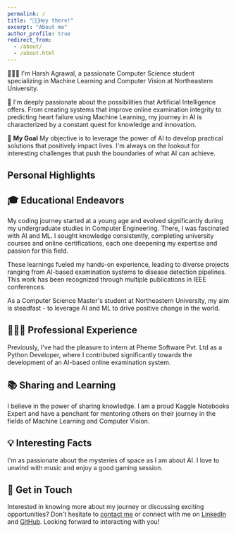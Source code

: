 ```yaml
---
permalink: /
title: "👋🏻Hey there!"
excerpt: "About me"
author_profile: true
redirect_from: 
  - /about/
  - /about.html
---
```


<!-- ![Harsh Agrawal Coding](/images/harsh_coding.png){: .align-left width="300px"} -->

👨🏻‍💻 I'm Harsh Agrawal, a passionate Computer Science student specializing in Machine Learning and Computer Vision at Northeastern University.

🤖 I'm deeply passionate about the possibilities that Artificial Intelligence offers. From creating systems that improve online examination integrity to predicting heart failure using Machine Learning, my journey in AI is characterized by a constant quest for knowledge and innovation.

🎯 **My Goal**
My objective is to leverage the power of AI to develop practical solutions that positively impact lives. I'm always on the lookout for interesting challenges that push the boundaries of what AI can achieve.

## Personal Highlights

## 🎓 Educational Endeavors
My coding journey started at a young age and evolved significantly during my undergraduate studies in Computer Engineering. There, I was fascinated with AI and ML. I sought knowledge consistently, completing university courses and online certifications, each one deepening my expertise and passion for this field.

These learnings fueled my hands-on experience, leading to diverse projects ranging from AI-based examination systems to disease detection pipelines. This work has been recognized through multiple publications in IEEE conferences.

As a Computer Science Master's student at Northeastern University, my aim is steadfast - to leverage AI and ML to drive positive change in the world.

## 👨🏻‍🔬 Professional Experience
Previously, I've had the pleasure to intern at Pheme Software Pvt. Ltd as a Python Developer, where I contributed significantly towards the development of an AI-based online examination system.


## 📚 Sharing and Learning
I believe in the power of sharing knowledge. I am a proud Kaggle Notebooks Expert and have a penchant for mentoring others on their journey in the fields of Machine Learning and Computer Vision.

## 💡 Interesting Facts
I'm as passionate about the mysteries of space as I am about AI. I love to unwind with music and enjoy a good gaming session.


## 💌 Get in Touch
Interested in knowing more about my journey or discussing exciting opportunities? Don't hesitate to [contact me](mailto:agrawal.har@northeastern.edu) or connect with me on [LinkedIn](https://www.linkedin.com/in/harsh-agrawal) and [GitHub](https://github.com/HarshAgrawal). Looking forward to interacting with you!
